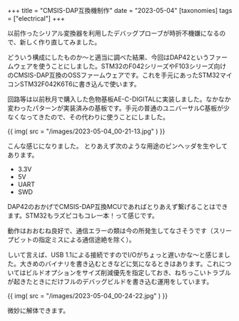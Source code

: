 +++
title = "CMSIS-DAP互換機制作"
date = "2023-05-04"
[taxonomies]
tags = ["electrical"]
+++

以前作ったシリアル変換器を利用したデバッグプローブが時折不機嫌になるので、新しく作り直してみました。

どういう構成にしたものか〜と適当に調べた結果、今回はDAP42というファームウェアを使うことにしました。STM32のF042シリーズやF103シリーズ向けのCMSIS-DAP互換のOSSファームウェアです。これを手元にあったSTM32マイコンSTM32F042K6T6に書き込んで使います。

回路等は以前秋月で購入した色物基板AE-C-DIGITALに実装しました。なかなか変わったパターンが実装済みの基板です。手元の普通のユニバーサルC基板が少なくなってきたので、その代わりに使うことにしました。

{{ img( src = "/images/2023-05-04_00-21-13.jpg" ) }}

こんな感じになりました。
とりあえず次のような用途のピンヘッダを生やしてあります。

- 3.3V
- 5V
- UART
- SWD

DAP42のおかげでCMSIS-DAP互換MCUであればとりあえず繋げることはできます。STM32もラズピコもコレ一本！って感じです。

動作はおおむね良好で、通信エラーの類は今の所発生してなさそうです（スリープビットの指定ミスによる通信途絶を除く）。

しいて言えば、USB 1.1による接続ですのでI/Oがちょっと遅いかな〜と感じました。大きめのバイナリを書き込むときなどに気になるときはあります。これについてはビルドオプションをサイズ削減優先を指定しておき、ねちっこいトラブルが起きたときにだけフルのデバッグビルドを書き込む運用をしています。

{{ img( src = "/images/2023-05-04_00-24-22.jpg" ) }}

微妙に解体できます。
